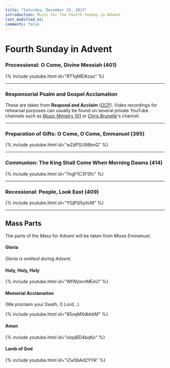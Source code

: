 ```yaml
---
title: "Saturday, December 23, 2023"
introduction: Music for the Fourth Sunday in Advent
last_modified_at: 
comments: false
---
```


# Fourth Sunday in Advent

### Processional: O Come, Divine Messiah (401)

{% include youtube.html id="RT1qMElAzas" %} <br>

---

### Responsorial Psalm and Gospel Acclamation

These are taken from **Respond and Acclaim** ([OCP](https://www.ocp.org/en-us)). Video recordings for rehearsal purposes can usually be found on several private YouTube channels such as [Music Ministry 101](https://www.youtube.com/@MusicMinistry101/videos) or [Chris Brunelle](https://www.youtube.com/@ChrisBrunelle/videos)'s channel.

---

### Preparation of Gifts: O Come, O Come, Emmanuel (395)

{% include youtube.html id="wZdPSU98tmQ" %} <br>

---

### Communion: The King Shall Come When Morning Dawns (414)

{% include youtube.html id="7ngF1C3FSfc" %} <br>

---

### Recessional: People, Look East (409)

{% include youtube.html id="YGjPQ5yitcM" %} <br>

---

## Mass Parts

The parts of the Mass for Advent will be taken from *Missa Emmanuel*.

#### Gloria

*Gloria is omitted during Advent.*


#### Holy, Holy, Holy

{% include youtube.html id="WfWjmrnMEeU" %} <br>


#### Memorial Acclamation

(We proclaim your Death, O Lord...)

{% include youtube.html id="85vqMXdbkbM" %} <br>


#### Amen

{% include youtube.html id="oiqqBD4bqKo" %} <br>


#### Lamb of God

{% include youtube.html id="iZw5bAd2YYA" %}